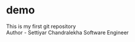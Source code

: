 # demo
This is my first git repository
<br>
Author - Settiyar Chandralekha
        Software Engineer
